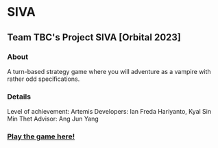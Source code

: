 # SIVA
## Team TBC's Project SIVA [Orbital 2023]

### About

A turn-based strategy game where you will adventure as a vampire with rather odd specifications.


### Details

Level of achievement: Artemis
Developers: Ian Freda Hariyanto, Kyal Sin Min Thet
Advisor: Ang Jun Yang

### [Play the game here!](https://marcus-ny.itch.io/siva)



